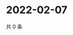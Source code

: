 # 2022-02-07

共 0 条

<!-- BEGIN WEIBO -->
<!-- 最后更新时间 Mon Feb 07 2022 12:18:36 GMT+0800 (China Standard Time) -->

<!-- END WEIBO -->
